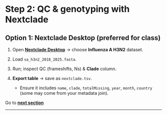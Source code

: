 # Step 2: QC & genotyping with Nextclade

## Option 1: Nextclade Desktop (preferred for class)

1.  Open **[Nextclade Desktop](https://clades.nextstrain.org/)** → choose **Influenza A H3N2** dataset.

2.  Load `sa_h3n2_2018_2025.fasta`.

3.  Run; inspect QC (frameshifts, Ns) & **Clade** column.

4.  **Export table** → save as `nextclade.tsv`.

    -   Ensure it includes `name`, `clade`, `totalMissing`, `year`, `month`, `country` (some may come from your metadata join).


Go to **[next section](https://github.com/giffordlabcvr/african-stars-flu-refset-workshop/blob/main/tutorial/3-curate-with-augur-filter.md)**


* * * * *



